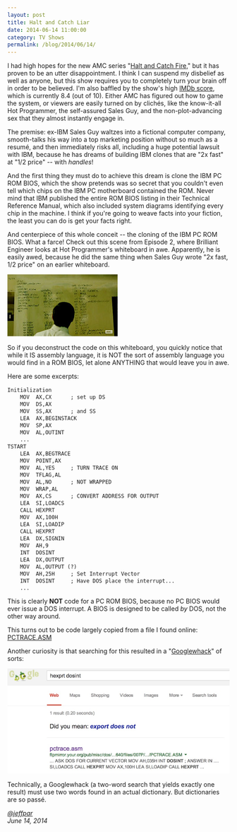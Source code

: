 ```yaml
---
layout: post
title: Halt and Catch Liar
date: 2014-06-14 11:00:00
category: TV Shows
permalink: /blog/2014/06/14/
---
```


I had high hopes for the new AMC series "[Halt and Catch Fire](http://www.amctv.com/shows/halt-and-catch-fire),"
but it has proven to be an utter disappointment.  I think I can suspend my disbelief as well as anyone, but this
show requires you to completely turn your brain off in order to be believed.  I'm also baffled by the show's
high [IMDb score](http://www.imdb.com/title/tt2543312/), which is currently 8.4 (out of 10).  Either AMC has figured
out how to game the system, or viewers are easily turned on by clichés, like the know-it-all Hot Programmer,
the self-assured Sales Guy, and the non-plot-advancing sex that they almost instantly engage in.

The premise: ex-IBM Sales Guy waltzes into a fictional computer company, smooth-talks his way into a top
marketing position without so much as a resumé, and then immediately risks all, including a huge potential lawsuit
with IBM, because he has dreams of building IBM clones that are "2x fast" at "1/2 price" -- with *handles*!

And the first thing they must do to achieve this dream is clone the IBM PC ROM BIOS, which the show pretends
was so secret that you couldn't even tell which chips on the IBM PC motherboard contained the ROM.  Never mind
that IBM published the entire ROM BIOS listing in their Technical Reference Manual, which also included system
diagrams identifying every chip in the machine.  I think if you're going to weave facts into your fiction,
the least you can do is get your facts right.

And centerpiece of this whole conceit -- the cloning of the IBM PC ROM BIOS.  What a farce!  Check out this
scene from Episode 2, where Brilliant Engineer looks at Hot Programmer's whiteboard in awe.  Apparently, he
is easily awed, because he did the same thing when Sales Guy wrote "2x fast, 1/2 price" on an earlier whiteboard.

[<img src="/blog/images/halt-and-catch-liar-thumbnail.jpg" alt='"Halt and Catch Fire" Scene from Episode 2'/>](/blog/images/halt-and-catch-liar.jpg)

So if you deconstruct the code on this whiteboard, you quickly notice that while it IS assembly language, it is
NOT the sort of assembly language you would find in a ROM BIOS, let alone ANYTHING that would leave you in awe.

Here are some excerpts:

	Initialization
		MOV  AX,CX      ; set up DS
		MOV  DS,AX
		MOV  SS,AX      ; and SS
		LEA  AX,BEGINSTACK
		MOV  SP,AX
		MOV  AL,OUTINT
		...
	TSTART
		LEA  AX,BEGTRACE
		MOV  POINT,AX
		MOV  AL,YES     ; TURN TRACE ON
		MOV  TFLAG,AL
		MOV  AL,NO      ; NOT WRAPPED
		MOV  WRAP,AL
		MOV  AX,CS      ; CONVERT ADDRESS FOR OUTPUT
		LEA  SI,LOADCS
		CALL HEXPRT
		MOV  AX,100H
		LEA  SI,LOADIP
		CALL HEXPRT
		LEA  DX,SIGNIN
		MOV  AH,9
		INT  DOSINT
		LEA  DX,OUTPUT
		MOV  AL,OUTPUT (?)
		MOV  AH,25H     ; Set Interrupt Vector
		INT  DOSINT     ; Have DOS place the interrupt...
		...

This is clearly **NOT** code for a PC ROM BIOS, because no PC BIOS would ever issue a DOS interrupt.
A BIOS is designed to be called *by* DOS, not the other way around.

This turns out to be code largely copied from a file I found online: [PCTRACE.ASM](http://ftpmirror.your.org/pub/misc/dos/RbbsInABoxVol1No2_640/files/007P/PCTRACE.ZIP-contents/PCTRACE.ASM)

Another curiosity is that searching for this resulted in a "[Googlewhack](http://en.wikipedia.org/wiki/Googlewhack)"
of sorts:

![Googlewhack](/blog/images/googlewhack.jpg)

Technically, a Googlewhack (a two-word search that yields exactly one result) must use two words found in an actual
dictionary.  But dictionaries are so passé.

*[@jeffpar](http://twitter.com/jeffpar)*  
*June 14, 2014*
